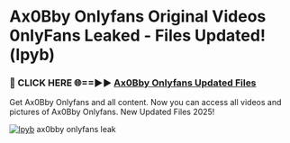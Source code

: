 # Ax0Bby Onlyfans Original Videos 0nlyFans Leaked - Files Updated! (lpyb)

<h3>🔴 CLICK HERE 🌐==►► <a href="https://tinyurl.com/2jnfzry5" rel="nofollow">Ax0Bby Onlyfans Updated Files</a></h3>

Get Ax0Bby Onlyfans and all content. Now you can access all videos and pictures of Ax0Bby Onlyfans. New Updated Files 2025!

[![lpyb](https://i.imgur.com/GyGTBgg.gif)](https://tinyurl.com/2jnfzry5)
ax0bby onlyfans leak